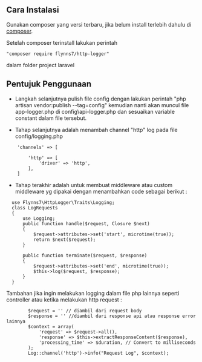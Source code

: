 ## Cara Instalasi
Gunakan composer yang versi terbaru, jika belum install terlebih dahulu di [composer](https://getcomposer.org/download/).

Setelah composer terinstall lakukan perintah 
```
"composer require flynns7/http-logger" 
```
dalam folder project laravel

## Pentujuk Penggunaan
- Langkah selanjutnya pulish file config dengan lakukan perintah "php artisan vendor:publish --tag=config" kemudian nanti akan muncul file app-logger.php di config\api-logger.php dan sesuaikan variable constant dalam file tersebut.

- Tahap selanjutnya adalah menambah channel "http" log pada file config/logging.php 
```
    'channels' => [

        'http' => [
            'driver' => 'http',
        ],
    ]
```
- Tahap terakhir adalah untuk membuat middleware atau custom middleware yg dipakai dengan menambahkan code sebagai berikut : 

```
  use Flynns7\HttpLogger\Traits\Logging;
  class LogRequests
  {
      use Logging;
      public function handle($request, Closure $next)
      {
          $request->attributes->set('start', microtime(true));
          return $next($request);
      }
  
      public function terminate($request, $response)
      {
          $request->attributes->set('end', microtime(true));
          $this->log($request, $response);
      }
  }
```

Tambahan jika ingin melakukan logging dalam file php lainnya seperti controller atau ketika melakukan http request : 
```
        $request = '' // diambil dari request body
        $response = '' //diambil dari response api atau response error lainnya
        $context = array(
            'request' => $request->all(),
            'response' => $this->extractResponseContent($response),
            'processing_time' => $duration, // Convert to milliseconds
        );
        Log::channel('http')->info("Request Log", $context);
```
